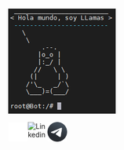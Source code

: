 ![Tux](./img/tux.PNG)

<a href="https://llamasdev.github.io/modern-resume-theme/"><img align="left" alt="Linkedin" width="40px" src="./img/web.png" /></a>
<a href="https://www.linkedin.com/in/jos%C3%A9-manuel-llamas-mu%C3%B1oz-babb62138/"><img align="left" alt="Linkedin" width="40px" src="./img/linkedin.ico" /></a>
<a href="https://t.me/Fib0nacci"><img align="left" alt="Telegram" width="40px" src="./img/telegram.png" /></a>
